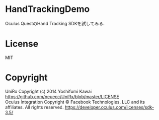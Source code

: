 # HandTrackingDemo

Oculus QuestのHand Tracking SDKを試してみる.  

# License
MIT

# Copyright
UniRx Copyright (c) 2014 Yoshifumi Kawai https://github.com/neuecc/UniRx/blob/master/LICENSE  
Oculus Integration Copyright © Facebook Technologies, LLC and its affiliates. All rights reserved. https://developer.oculus.com/licenses/sdk-3.5/

